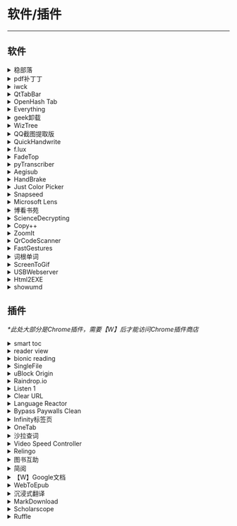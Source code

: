 # 软件/插件

---

## 软件

<div class="grid">
    <div><details><summary>稳部落</summary><p>一个可以备份微博的软件<br/><a href="https://github.com/YaoZeyuan/stablog" target="_blank" role="button" class="outline">访问网站</a></p></details></div>
    <div><details><summary>pdf补丁丁</summary><p>永久免费，绝不过期，免费的 PDF 文档处理工具<br/><a href="https://github.com/wmjordan/PDFPatcher" target="_blank" role="button" class="outline">访问网站</a></p></details></div>
    <div><details><summary>iwck</summary><p>一个可以临时锁定键盘的小软件，可以清理键盘的时候用，或者...防止猫在你的键盘上打滚？<br/><a href="https://github.com/Nigh/I-wanna-clean-keyboard" target="_blank" role="button" class="outline">访问网站</a></p></details></div>
</div>
<div class="grid">
    <div><details><summary>QtTabBar</summary><p>一个能让你的文件管理器像浏览器那样支持Tab的小软件。<br/><a href="https://github.com/indiff/qttabbar" target="_blank" role="button" class="outline">访问网站</a></p></details></div>
    <div><details><summary>OpenHash Tab</summary><p>能让你在右键文件查看属性时显示文件的md5、hash值等，方便进行文件校验。<br/><a href="https://github.com/namazso/OpenHashTab" target="_blank" role="button" class="outline">访问网站</a></p></details></div>
    <div><details><summary>Everything</summary><p>一个很方便的全局文件搜索软件，体积很小巧但搜索速度真的很快，免安装开箱即用。<br/><a href="https://www.voidtools.com/zh-cn/" target="_blank" role="button" class="outline">访问网站</a></p></details></div>
</div>
<div class="grid">
    <div><details><summary>geek卸载</summary><p>一个单文件的程序卸载小工具，下载打开即用，支持中文。可以卸载、强制卸载程序，并支持扫描注册表等残余，卸载比较干净彻底。还支持卸载应用商店下载的UWP应用（主菜单 – 查看 – Windows Store Apps）。<br/><a href="https://geekuninstaller.com/" target="_blank" role="button" class="outline">访问网站</a></p></details></div>
    <div><details><summary>WizTree</summary><p>一个Windows磁盘分析工具，可以扫描磁盘并以可视化的形式将文件大小列出来，方便找出无用的大文件。方块就是文件大小，方块越大，文件越大，如果是无用的大文件，直接删除即可。<br/><a href="https://diskanalyzer.com/" target="_blank" role="button" class="outline">访问网站</a></p></details></div>
    <div><details><summary>QQ截图提取版</summary><p>不需要登陆QQ就能用的QQ截图<br/><a href="https://wwt.lanzouq.com/iWaYB05c139g" target="_blank" role="button" class="outline">访问网站</a></p></details></div>
</div>
<div class="grid">
    <div><details><summary>QuickHandwrite</summary><p>可以模拟手写效果的小软件。<br/><a href="https://github.com/HaujetZhao/QuickHand" target="_blank" role="button" class="outline">访问网站</a></p></details></div>
    <div><details><summary>f.lux</summary><p>护眼小软件，随着时间屏幕变黄 对睡眠也很有帮助<br/><a href="https://justgetflux.com/" target="_blank" role="button" class="outline">访问网站</a></p></details></div>
    <div><details><summary>FadeTop</summary><p>提醒你注意休息的小软件<br/><a href="http://www.fadetop.com/" target="_blank" role="button" class="outline">访问网站</a></p></details></div>
</div>

<div class="grid">
    <div><details><summary>pyTranscriber</summary><p>一个上字幕的软件，可用于通过友好的图形用户界面为音频/视频文件生成自动转录/自动字幕。语音识别是由Google Speech Recognition API使用Autosub 完成的（所以需要【W】）。<br/><a href="https://github.com/raryelcostasouza/pyTranscriber" target="_blank" role="button" class="outline">访问网站</a></p></details></div>
    <div><details><summary>Aegisub</summary><p>知名的上字幕软件，缺点是上超过三十分钟会开始跳掉或音画不同步，教程可以自己上网搜一下，记得有特效或是有一次两个字幕交叠之类的储存时要选ASS档（复杂的字幕档）<br/><a href="https://github.com/Aegisub/Aegisub" target="_blank" role="button" class="outline">访问网站</a></p></details></div>
    <div><details><summary>HandBrake</summary><p>开源的视频转换软件，压制字幕也很好用，具体来说是点subtitles右键选择新增字幕选到做好的文件，然后记得勾burn in，就可以等他输出了<br/><a href="https://handbrake.fr/" target="_blank" role="button" class="outline">访问网站</a></p></details></div>
</div>
<div class="grid">
    <div><details><summary>Just Color Picker</summary><p>一个免费的取色器软件，好像功能还挺多<br/><a href="https://annystudio.com/software/colorpicker/" target="_blank" role="button" class="outline">访问网站</a></p></details></div>
    <div><details><summary>Snapseed</summary><p>一个手机APP，调照片的光影和颜色很好用，修复可以涂掉污点，扩增很好用，自由度高，操作偏直觉<br/>提供的是Google Play的下载地址，需要【W】，也可自行去搜索引擎搜索其他下载渠道<br/><a href="https://play.google.com/store/apps/details?id=com.niksoftware.snapseed&hl=zh" target="_blank" role="button" class="outline">访问网站</a></p></details></div>
    <div><details><summary>Microsoft Lens</summary><p>微软出品的良心扫描软件，可以输出PDF/图片类型的文件，而且无需登录！<br/><a href="https://play.google.com/store/apps/details?id=com.microsoft.office.officelens" target="_blank" role="button" class="outline">访问网站</a></p></details></div>
</div>
<div class="grid">
    <div><details><summary>博看书苑</summary><p>可以免费阅读正版电子图书、期刊、报纸，总存储量 21TB。首次登录会要求机构授权码。<br/><a href="https://download.bookan.com.cn/" target="_blank" role="button" class="outline">访问网站</a><br/><a href="https://yibook.org/post/bksy/" target="_blank" role="button" class="outline">可用机构授权码</a></p></details></div>
    <div><details><summary>ScienceDecrypting</summary><p>一个可以解锁CAJ文件为PDF的软件<br/><a href="https://wwpan.lanzoul.com/ikyOB0j4acwd" target="_blank" role="button" class="outline">访问网站</a></p></details></div>
    <div><details><summary>Copy++</summary><p>一款可以去除PDF复制文字中的换行和空格的小软件<br/><a href="https://copyplusplus.tk/" target="_blank" role="button" class="outline">访问网站</a><br/><a href="https://github.com/CopyPlusPlus/CopyPlusPlus" target="_blank" role="button" class="outline">查看仓库</a></p></details></div>
</div>
<div class="grid">
    <div><details><summary>ZoomIt</summary><p>微软出品的一个可以放大屏幕以及在屏幕上写字的小工具，绿色免安装，上课之类的很方便<br/><a href="https://learn.microsoft.com/zh-cn/sysinternals/downloads/zoomit" target="_blank" role="button" class="outline">访问网站</a></p></details></div>
    <div><details><summary>QrCodeScanner</summary><p>一个开源的电脑扫描二维码的小软件<br/><a href="https://github.com/1357310795/QrCodeScanner" target="_blank" role="button" class="outline">查看仓库</a></p></details></div>
    <div><details><summary>FastGestures</summary><p>鼠标手势、手势快捷键、 激活/启动应用、发送快捷键、三指拖拽、快速搜索、执行命令行脚本、资源管理器导航、微信多开、图片OCR、Lua脚本、自定义扩展等！<br/><a href="https://fg.zhaokeli.com/" target="_blank" role="button" class="outline">访问网站</a><br/><a href="https://github.com/zhaokeli/FastGestures" target="_blank" role="button" class="outline">项目地址</a></p></details></div>
</div>
<div class="grid">
    <div><details><summary>词根单词</summary><p>一个个人开发的背单词软件，也可以当词典用，从词根的角度出发进行单词背诵和查询，目前好像只在腾讯应用宝上架了<br/><a href="https://sj.qq.com/appdetail/com.xfs.rootwords" target="_blank" role="button" class="outline">访问网站</a></p></details></div>
    <div><details><summary>ScreenToGif</summary><p>一个可以录屏GIF并支持编辑的软件，在GitHub开源<br/><a href="https://www.screentogif.com/" target="_blank" role="button" class="outline">访问网站</a><br/><a href="https://github.com/NickeManarin/ScreenToGif" target="_blank" role="button" class="outline">仓库地址</a></p></details></div>
    <div><details><summary>USBWebserver</summary><p>最轻量级的本地便携式 Web 服务器，带有适用于 Windows 的 Apache、PHP、MySQL 和 PHPMyAdmin。只需解压任意位置（包括 USB 闪存驱动器），运行并开始使用。<br/><a href="https://usbwebserver.yura.mk.ua/" target="_blank" role="button" class="outline">访问网站</a></p></details></div>
</div>
<div class="grid">
    <div><details><summary>Html2EXE</summary><p>一个可以把HTML打包成exe的小软件，没找到官方的下载地址，所以就贴了一个pc6的<br/><a href="http://www.pc6.com/softview/SoftView_28828.html" target="_blank" role="button" class="outline">下载地址（非官方）</a></p></details></div>
    <div><details><summary>showumd</summary><p>一键批量转换md为html并部署于本地或服务器<br/><a href="https://kz16.top/showumd/index.html" target="_blank" role="button" class="outline">访问网站</a></p></details></div>
    <div></div>
</div>

## 插件

<i>*此处大部分是Chrome插件，需要【W】后才能访问Chrome插件商店</i>

<div class="grid">
    <div><details><summary>smart toc</summary><p>可以自动生成网页目录，方便阅读长文<br/><a href="https://chrome.google.com/webstore/detail/smart-toc/lifgeihcfpkmmlfjbailfpfhbahhibba" target="_blank" role="button" class="outline">访问网站</a></p></details></div>
    <div><details><summary>reader view</summary><p>一个网页排版优化插件，可以很舒服的在浏览器内阅读，同时也可以做笔记<br/><a href="https://chrome.google.com/webstore/detail/reader-view/ecabifbgmdmgdllomnfinbmaellmclnh" target="_blank" role="button" class="outline">访问网站</a></p></details></div>
    <div><details><summary>bionic reading</summary><p>快速阅读工具，每个单词开头几个字母放大+黑体，读起来确实更专注了不容易跳词了<br/><a href="https://chrome.google.com/webstore/detail/bionic-reading/kdfkejelgkdjgfoolngegkhkiecmlflj" target="_blank" role="button" class="outline">访问网站</a></p></details></div>
</div>
<div class="grid">
    <div><details><summary>SingleFile</summary><p>支持在 Chrome、MS Edge 和 Firefox上安装，可以将当前网页保存为单个可供浏览的离线 HTML 文件，其中的图片会被转码为 Base64 并嵌入这个 HTML 文件中。因此非常适合存档一些可能被 404 的微信公众号文章，然后上传到 IPFS，或者简单作为一个网页本地存档的工具。<br/>同时作者也提供了自带压缩功能的SingleFileZ<br/><a href="https://github.com/gildas-lormeau/SingleFile" target="_blank" role="button" class="outline">SingleFile</a><br/><a href="https://github.com/gildas-lormeau/SingleFileZ" target="_blank" role="button" class="outline">SingleFileZ</a></p></details></div>
    <div><details><summary>uBlock Origin</summary><p>一个广告屏蔽插件，屏蔽广告还有网页上任何你不想看到的东西。可以自建规则。<br/><a href="https://chrome.google.com/webstore/detail/ublock-origin/cjpalhdlnbpafiamejdnhcphjbkeiagm" target="_blank" role="button" class="outline">访问网站</a></p></details></div>
    <div><details><summary>Raindrop.io </summary><p>在线存书签工具，你能想到的功能它都有，支持快捷键，可以分组，加标签，高亮，检索功能非常强大。<br/><a href="https://chrome.google.com/webstore/detail/raindropio/ldgfbffkinooeloadekpmfoklnobpien" target="_blank" role="button" class="outline">访问网站</a></p></details></div>
</div>
<div class="grid">
    <div><details><summary>Listen 1</summary><p>在线听歌插件 可绑定网易云，qq或者github<br/><a href="https://chrome.google.com/webstore/detail/listen-1/indecfegkejajpaipjipfkkbedgaodbp" target="_blank" role="button" class="outline">访问网站</a></p></details></div>
    <div><details><summary>Clear URL</summary><p>一个可以去除链接中追踪参数的插件<br/><a href="https://chrome.google.com/webstore/detail/clearurls/lckanjgmijmafbedllaakclkaicjfmnk" target="_blank" role="button" class="outline">访问网站</a></p></details></div>
    <div><details><summary>Language Reactor</summary><p>一款支持英语字幕查词的插件，安装该插件以后，就可以直接点击字幕中的生词查询。<br/>提供了上一句、重复本句、下一句的快捷键，根据字幕划分，可以简单地循环播放句子。<br/>支持每句后自动暂停的。<br/>支持设置成默认隐藏字幕，然后快捷键显示，可以先听几遍再看字幕。<br/><a href="https://www.languagereactor.com/" target="_blank" role="button" class="outline">访问网站</a></p></details></div>
</div>
<div class="grid">
    <div><details><summary>Bypass Paywalls Clean</summary><p>绕过付费墙chrome插件（支持纽约客，纽约时报，大西洋月刊，金融时报等等等），由于作者承认在翻墙后页面内植入Google Analytics跟踪用户，且拒绝移除，所以此处提供的是Clean版的链接<br/><i>有钱还是建议支持一下正版内容啦</i><br/><a href="https://gitlab.com/magnolia1234/bypass-paywalls-chrome-clean" target="_blank" role="button" class="outline">访问网站</a></p></details></div>
    <div><details><summary>Infinity标签页</summary><p>一个浏览器新标签页美化插件，可以给你的浏览器设置一个美观的主页，可以自定义壁纸/自定义多搜索引擎<br/><a href="https://chrome.google.com/webstore/detail/infinity-new-tab/dbfmnekepjoapopniengjbcpnbljalfg" target="_blank" role="button" class="outline">商店地址</a><br/><a href="https://www.infinitytab.com/zh/" target="_blank" role="button" class="outline">官网</a></p></details></div>
    <div><details><summary>OneTab</summary><p>一个轻量网址收纳插件，可以一键将多个标签页收纳/打开，让浏览器不再卡顿，同时支持一键分享收纳后的网址列表。<br/>安装后点击插件中的OneTab图标即可实现网址的收纳，点击左侧的OneTab图标可查看收纳后的网址。<br/><a href="https://chrome.google.com/webstore/detail/onetab/chphlpgkkbolifaimnlloiipkdnihall" target="_blank" role="button" class="outline">商店地址</a><br/><a href="https://www.one-tab.com/" target="_blank" role="button" class="outline">官网</a></p></details></div>
</div>
<div class="grid">
    <div><details><summary>沙拉查词</summary><p>一个开源的聚合划词插件，支持网页划词查询词义。<br/><a href="https://chrome.google.com/webstore/detail/%E6%B2%99%E6%8B%89%E6%9F%A5%E8%AF%8D-%E8%81%9A%E5%90%88%E8%AF%8D%E5%85%B8%E5%88%92%E8%AF%8D%E7%BF%BB%E8%AF%91/cdonnmffkdaoajfknoeeecmchibpmkmg" target="_blank" role="button" class="outline">商店地址</a><br/><a href="https://saladict.crimx.com/" target="_blank" role="button" class="outline">官网</a></p></details></div>
    <div><details><summary>Video Speed Controller</summary><p>一个开源的视频倍速播放的小插件，最高支持16倍速。<br/><a href="https://chrome.google.com/webstore/detail/video-speed-controller/nffaoalbilbmmfgbnbgppjihopabppdk" target="_blank" role="button" class="outline">商店地址</a><br/><a href="https://github.com/igrigorik/videospeed" target="_blank" role="button" class="outline">官网</a></p></details></div>
    <div><details><summary>Relingo</summary><p>一个可以在浏览任何网站的时候渐进地背单词的Chrome拓展<br/><a href="https://relingo.net/zh/index" target="_blank" role="button" class="outline">访问网站</a></p></details></div>
</div>
<div class="grid">
    <div><details><summary>图书互助</summary><p>一个可以下载超星读秀库的油猴插件，需要先安装油猴才能用<br/><a href="https://greasyfork.org/zh-CN/scripts/420751-%E5%9B%BE%E4%B9%A6%E4%BA%92%E5%8A%A9" target="_blank" role="button" class="outline">访问网站</a></p></details></div>
    <div><details><summary>简阅</summary><p>一个可以让网页变成阅读模式的插件，看起来更舒服，且高度可自定义<br/><a href="http://ksria.com/simpread/" target="_blank" role="button" class="outline">访问网站</a></p></details></div>
    <div><details><summary>【W】Google文档</summary><p>一个浏览器拓展程序，安装后可在线预览word、ppt、excel等文档<br/><a href="https://chrome.google.com/webstore/detail/office-editing-for-docs-s/gbkeegbaiigmenfmjfclcdgdpimamgkj?hl=zh-CN" target="_blank" role="button" class="outline">访问网站</a></p></details></div>
</div>
<div class="grid">
    <div><details><summary>WebToEpub</summary><p>一个可以把网页保存为epub的插件，具体使用方法可以看作者提供的文档<br/><a href="https://chrome.google.com/webstore/detail/webtoepub/akiljllkbielkidmammnifcnibaigelm?hl=zh-CN" target="_blank" role="button" class="outline">商店地址</a></p></details></div>
    <div><details><summary>沉浸式翻译</summary><p>一个可以进行对照逐行翻译的插件，支持多种翻译API和多种显示模式，很方便<br/><a href="https://chrome.google.com/webstore/detail/immersive-translate/bpoadfkcbjbfhfodiogcnhhhpibjhbnh?hl=zh-CN" target="_blank" role="button" class="outline">商店地址</a><br/><a href="https://immersive-translate.owenyoung.com/" target="_blank" role="button" class="outline">访问网站</a></p></details></div>
    <div><details><summary>MarkDownload</summary><p>一个开源浏览器插件，可以将网页以MarkDown格式保存，支持所有的现代浏览器<br/><a href="https://chromewebstore.google.com/detail/markdownload-markdown-web/pcmpcfapbekmbjjkdalcgopdkipoggdi?hl=en-GB&pli=1" target="_blank" role="button" class="outline">商店地址</a><br/><a href="https://github.com/deathau/markdownload" target="_blank" role="button" class="outline">项目地址</a></p></details></div>
</div>
<div class="grid">
    <div><details><summary>Scholarscope</summary><p>一个可以免费查看文献的影响因子（IF）、分区和被引次数等信息的浏览器插件，支持所有的现代浏览器<br/><a href="https://chromewebstore.google.com/detail/scholarscope/mokcaeplgcdllmhdmfhcbjcgmaibpdgk" target="_blank" role="button" class="outline">商店地址</a><br/><a href="https://www.scholarscope.online/" target="_blank" role="button" class="outline">访问网站</a></p></details></div>
    <div><details><summary>Ruffle</summary><p>一个可以让现代浏览器兼容以前的Flash程序的小插件，但只兼容Flash2.0，有应用程序和浏览器拓展，支持所有的现代浏览器<br/><a href="https://ruffle.rs/" target="_blank" role="button" class="outline">访问网站</a></p></details></div>
    <div> </div>
</div>